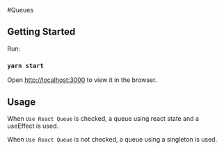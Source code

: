 #Queues

## Getting Started

Run:

### `yarn start`

Open [http://localhost:3000](http://localhost:3000) to view it in the browser.

## Usage

When `Use React Queue` is checked, a queue using react state and a useEffect is used.

When `Use React Queue` is not checked, a queue using a singleton is used.
